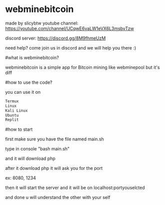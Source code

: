 # webminebitcoin 

made by slicybtw
youtube channel: https://youtube.com/channel/UCqwE6vaLW1eVX6L3msbvTzw

discord server: https://discord.gg/8M9fhmeUzM

need help? come join us in discord and we will help you there :)


#what is webminebitcoin?

webminebitcoin is a simple app for Bitcoin mining like webminepool but it's diff

#how to use the code?

you can use it on 

```js
Termux
Linux 
Kali Linux
Ubuntu 
Replit
```

#how to start 

first make sure you have the file named main.sh

type in console "bash main.sh"

and it will download php 

after it download php it will ask you for the port 

ex: 8080, 1234

then it will start the server and it will be on localhost:portyouselcted

and done u will understand the other with your self
